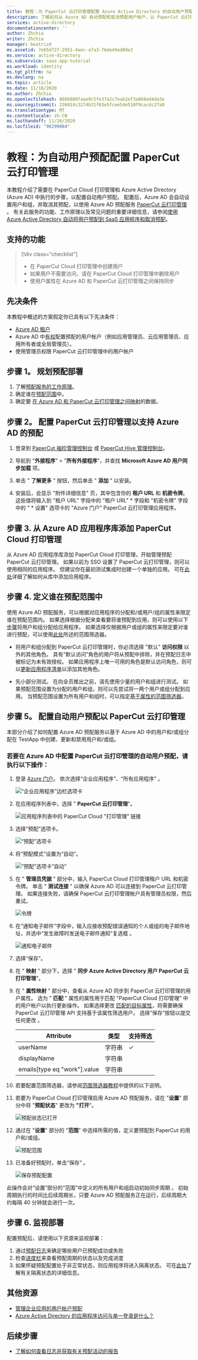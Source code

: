```yaml
---
title: 教程：为 PaperCut 云打印管理配置 Azure Active Directory 的自动用户预配 |Microsoft Docs
description: 了解如何从 Azure AD 自动预配和取消预配用户帐户，以 PaperCut 云打印管理。
services: active-directory
documentationcenter: ''
author: Zhchia
writer: Zhchia
manager: beatrizd
ms.assetid: 7e65d727-2951-4aec-a7a3-7bde49ed09e2
ms.service: active-directory
ms.subservice: saas-app-tutorial
ms.workload: identity
ms.tgt_pltfrm: na
ms.devlang: na
ms.topic: article
ms.date: 11/18/2020
ms.author: Zhchia
ms.openlocfilehash: 860b880faae9c5fe37a2c7eab2ef3a068ed4da3e
ms.sourcegitcommit: 236014c3274b31f03e5fcee5de510f9cacdc27a0
ms.translationtype: MT
ms.contentlocale: zh-CN
ms.lasthandoff: 11/26/2020
ms.locfileid: "96299084"
---
```

# <a name="tutorial-configure-papercut-cloud-print-management-for-automatic-user-provisioning"></a>教程：为自动用户预配配置 PaperCut 云打印管理

本教程介绍了需要在 PaperCut Cloud 打印管理和 Azure Active Directory (Azure AD) 中执行的步骤，以配置自动用户预配。 配置后，Azure AD 会自动设置用户和组，并取消其预配，以使用 Azure AD 预配服务 [PaperCut 云打印管理](https://www.papercut.com/products/papercut-pocket/) 。 有关此服务的功能、工作原理以及常见问题的重要详细信息，请参阅[使用 Azure Active Directory 自动将用户预配到 SaaS 应用程序和取消预配](../manage-apps/user-provisioning.md)。

## <a name="capabilities-supported"></a>支持的功能

> [!div class="checklist"]
> * 在 PaperCut Cloud 打印管理中创建用户
> * 如果用户不需要访问，请在 PaperCut Cloud 打印管理中删除用户
> * 使用户属性在 Azure AD 和 PaperCut 云打印管理之间保持同步

## <a name="prerequisites"></a>先决条件

本教程中概述的方案假定你已具有以下先决条件：

* [Azure AD 租户](https://docs.microsoft.com/azure/active-directory/develop/quickstart-create-new-tenant) 
* Azure AD 中[有权](https://docs.microsoft.com/azure/active-directory/users-groups-roles/directory-assign-admin-roles)配置预配的用户帐户（例如应用管理员、云应用管理员、应用所有者或全局管理员）。 
* 使用管理员权限 PaperCut 云打印管理中的用户帐户


## <a name="step-1-plan-your-provisioning-deployment"></a>步骤 1。 规划预配部署

1. 了解[预配服务的工作原理](https://docs.microsoft.com/azure/active-directory/manage-apps/user-provisioning)。
2. 确定谁在[预配范围](https://docs.microsoft.com/azure/active-directory/manage-apps/define-conditional-rules-for-provisioning-user-accounts)中。
3. 确定要 [在 Azure AD 和 PaperCut 云打印管理之间映射](https://docs.microsoft.com/azure/active-directory/manage-apps/customize-application-attributes)的数据。

## <a name="step-2-configure-papercut-cloud-print-management-to-support-provisioning-with-azure-ad"></a>步骤 2。 配置 PaperCut 云打印管理以支持 Azure AD 的预配

1. 登录到 [PaperCut 袖珍管理控制台](https://pocket.papercut.com/) 或 [PaperCut Hive 管理控制台](https://hive.papercut.com/)。

2. 导航到 "**外接程序**"  >  "**所有外接程序**"，并查找 **Microsoft Azure AD 用户同步加载** 项。

3. 单击 " **了解更多** " 按钮，然后单击 " **添加** " 以安装。



4. 安装后，会显示 "附件详细信息" 页，其中包含你的 **租户 URL** 和 **机密令牌**。 这些值将输入到 "租户 URL" 字段中的 "租户 URL" \* 字段和 "机密令牌" 字段中的 " \* 设置" 选项卡的 "Azure 门户" PaperCut 云打印管理应用程序。



## <a name="step-3-add-papercut-cloud-print-management-from-the-azure-ad-application-gallery"></a>步骤 3. 从 Azure AD 应用程序库添加 PaperCut Cloud 打印管理

从 Azure AD 应用程序库添加 PaperCut Cloud 打印管理，开始管理预配 PaperCut 云打印管理。 如果以前为 SSO 设置了 PaperCut 云打印管理，则可以使用相同的应用程序。 但建议你在最初测试集成时创建一个单独的应用。 可在[此处](https://docs.microsoft.com/azure/active-directory/manage-apps/add-gallery-app)详细了解如何从库中添加应用程序。

## <a name="step-4-define-who-will-be-in-scope-for-provisioning"></a>步骤 4. 定义谁在预配范围中

使用 Azure AD 预配服务，可以根据对应用程序的分配和/或用户/组的属性来限定谁在预配范围内。 如果选择根据分配来查看要将谁预配到应用，则可以使用以下[步骤](../manage-apps/assign-user-or-group-access-portal.md)将用户和组分配给应用程序。 如果选择仅根据用户或组的属性来限定要对谁进行预配，可以使用[此处](https://docs.microsoft.com/azure/active-directory/manage-apps/define-conditional-rules-for-provisioning-user-accounts)所述的范围筛选器。

* 将用户和组分配到 PaperCut 云打印管理时，你必须选择 "默认" **访问权限** 以外的其他角色。 具有“默认访问”角色的用户将从预配中排除，并在预配日志中被标记为未有效授权。 如果应用程序上唯一可用的角色是默认访问角色，则可以[更新应用程序清单](https://docs.microsoft.com/azure/active-directory/develop/howto-add-app-roles-in-azure-ad-apps)以添加其他角色。

* 先小部分测试。 在向全员推出之前，请先使用少量的用户和组进行测试。 如果预配范围设置为分配的用户和组，则可以先尝试将一两个用户或组分配到应用。 当预配范围设置为所有用户和组时，可以指定[基于属性的范围筛选器](https://docs.microsoft.com/azure/active-directory/manage-apps/define-conditional-rules-for-provisioning-user-accounts)。 

## <a name="step-5-configure-automatic-user-provisioning-to-papercut-cloud-print-management"></a>步骤 5。 配置自动用户预配以 PaperCut 云打印管理

本部分介绍了如何配置 Azure AD 预配服务以基于 Azure AD 中的用户和/或组分配在 TestApp 中创建、更新和禁用用户和/或组。

### <a name="to-configure-automatic-user-provisioning-for-papercut-cloud-print-management-in-azure-ad"></a>若要在 Azure AD 中配置 PaperCut 云打印管理的自动用户预配，请执行以下操作：

1. 登录 [Azure 门户](https://portal.azure.com)。 依次选择“企业应用程序”、“所有应用程序” 。

   ![“企业应用程序”边栏选项卡](common/enterprise-applications.png)

2. 在应用程序列表中，选择 " **PaperCut 云打印管理**"。

   ![应用程序列表中的 PaperCut Cloud "打印管理" 链接](common/all-applications.png)

3. 选择“预配”选项卡。

   ![“预配”选项卡](common/provisioning.png)

4. 将“预配模式”设置为“自动”。

   ![“预配”选项卡“自动”](common/provisioning-automatic.png)

5. 在 " **管理员凭据** " 部分中，输入 PaperCut Cloud 打印管理租户 URL 和机密令牌。 单击 " **测试连接** " 以确保 Azure AD 可以连接到 PaperCut 云打印管理。 如果连接失败，请确保 PaperCut 云打印管理帐户具有管理员权限，然后重试。

   ![令牌](common/provisioning-testconnection-tenanturltoken.png)

6. 在“通知电子邮件”字段中，输入应接收预配错误通知的个人或组的电子邮件地址，并选中“发生故障时发送电子邮件通知”复选框 。

   ![通知电子邮件](common/provisioning-notification-email.png)

7. 选择“保存”。

8. 在 " **映射** " 部分下，选择 " **同步 Azure Active Directory 用户 PaperCut 云打印管理**"。

9. 在 " **属性映射** " 部分中，查看从 Azure AD 同步到 PaperCut 云打印管理的用户属性。 选为 " **匹配** " 属性的属性用于匹配 "PaperCut Cloud 打印管理" 中的用户帐户以执行更新操作。 如果选择更改 [匹配的目标属性](https://docs.microsoft.com/azure/active-directory/manage-apps/customize-application-attributes)，将需要确保 PaperCut 云打印管理 API 支持基于该属性筛选用户。 选择“保存”按钮以提交任何更改  。

   |Attribute|类型|支持筛选|
   |---|---|---|
   |userName|字符串|&check;|
   |displayName|字符串|
   |emails[type eq "work"].value|字符串|

10. 若要配置范围筛选器，请参阅[范围筛选器教程](../manage-apps/define-conditional-rules-for-provisioning-user-accounts.md)中提供的以下说明。

11. 若要为 PaperCut Cloud 打印管理启用 Azure AD 预配服务，请在 "**设置**" 部分中将 "**预配状态**" 更改为 **"打开**"。

    ![预配状态已打开](common/provisioning-toggle-on.png)

12. 通过在 "**设置**" 部分的 "**范围**" 中选择所需的值，定义要预配到 PaperCut 的用户和/或组。

    ![预配范围](common/provisioning-scope.png)

13. 已准备好预配时，单击“保存”  。

    ![保存预配配置](common/provisioning-configuration-save.png)

此操作会对“设置”部分的“范围”中定义的所有用户和组启动初始同步周期 。 初始周期执行的时间比后续周期长，只要 Azure AD 预配服务正在运行，后续周期大约每隔 40 分钟就会进行一次。

## <a name="step-6-monitor-your-deployment"></a>步骤 6. 监视部署

配置预配后，请使用以下资源来监视部署：

1. 通过[预配日志](https://docs.microsoft.com/azure/active-directory/reports-monitoring/concept-provisioning-logs)来确定哪些用户已预配成功或失败
2. 检查[进度栏](https://docs.microsoft.com/azure/active-directory/app-provisioning/application-provisioning-when-will-provisioning-finish-specific-user)来查看预配周期的状态以及完成进度
3. 如果怀疑预配配置处于非正常状态，则应用程序将进入隔离状态。 可在[此处](https://docs.microsoft.com/azure/active-directory/manage-apps/application-provisioning-quarantine-status)了解有关隔离状态的详细信息。

## <a name="additional-resources"></a>其他资源

* [管理企业应用的用户帐户预配](../manage-apps/configure-automatic-user-provisioning-portal.md)
* [Azure Active Directory 的应用程序访问与单一登录是什么？](../manage-apps/what-is-single-sign-on.md)

## <a name="next-steps"></a>后续步骤

* [了解如何查看日志并获取有关预配活动的报告](../manage-apps/check-status-user-account-provisioning.md)

